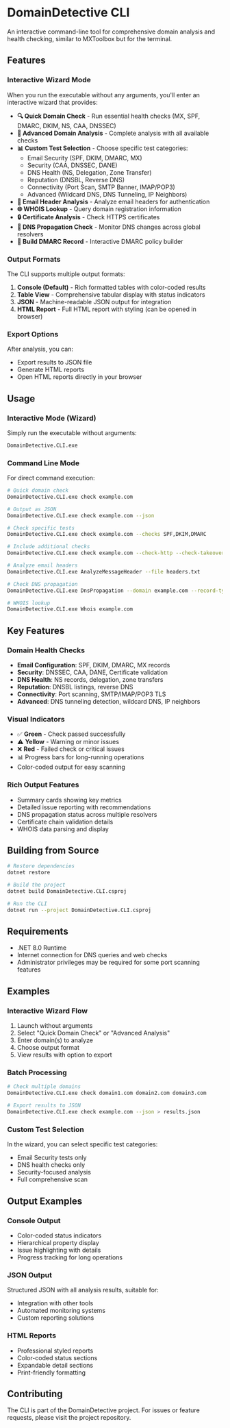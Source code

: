 # DomainDetective CLI

An interactive command-line tool for comprehensive domain analysis and health checking, similar to MXToolbox but for the terminal.

## Features

### Interactive Wizard Mode
When you run the executable without any arguments, you'll enter an interactive wizard that provides:

- **🔍 Quick Domain Check** - Run essential health checks (MX, SPF, DMARC, DKIM, NS, CAA, DNSSEC)
- **🔬 Advanced Domain Analysis** - Complete analysis with all available checks
- **📊 Custom Test Selection** - Choose specific test categories:
  - Email Security (SPF, DKIM, DMARC, MX)
  - Security (CAA, DNSSEC, DANE)
  - DNS Health (NS, Delegation, Zone Transfer)
  - Reputation (DNSBL, Reverse DNS)
  - Connectivity (Port Scan, SMTP Banner, IMAP/POP3)
  - Advanced (Wildcard DNS, DNS Tunneling, IP Neighbors)
- **📧 Email Header Analysis** - Analyze email headers for authentication
- **🌐 WHOIS Lookup** - Query domain registration information
- **🔒 Certificate Analysis** - Check HTTPS certificates
- **🚀 DNS Propagation Check** - Monitor DNS changes across global resolvers
- **📝 Build DMARC Record** - Interactive DMARC policy builder

### Output Formats

The CLI supports multiple output formats:

1. **Console (Default)** - Rich formatted tables with color-coded results
2. **Table View** - Comprehensive tabular display with status indicators
3. **JSON** - Machine-readable JSON output for integration
4. **HTML Report** - Full HTML report with styling (can be opened in browser)

### Export Options

After analysis, you can:
- Export results to JSON file
- Generate HTML reports
- Open HTML reports directly in your browser

## Usage

### Interactive Mode (Wizard)
Simply run the executable without arguments:
```bash
DomainDetective.CLI.exe
```

### Command Line Mode
For direct command execution:

```bash
# Quick domain check
DomainDetective.CLI.exe check example.com

# Output as JSON
DomainDetective.CLI.exe check example.com --json

# Check specific tests
DomainDetective.CLI.exe check example.com --checks SPF,DKIM,DMARC

# Include additional checks
DomainDetective.CLI.exe check example.com --check-http --check-takeover

# Analyze email headers
DomainDetective.CLI.exe AnalyzeMessageHeader --file headers.txt

# Check DNS propagation
DomainDetective.CLI.exe DnsPropagation --domain example.com --record-type A

# WHOIS lookup
DomainDetective.CLI.exe Whois example.com
```

## Key Features

### Domain Health Checks
- **Email Configuration**: SPF, DKIM, DMARC, MX records
- **Security**: DNSSEC, CAA, DANE, Certificate validation
- **DNS Health**: NS records, delegation, zone transfers
- **Reputation**: DNSBL listings, reverse DNS
- **Connectivity**: Port scanning, SMTP/IMAP/POP3 TLS
- **Advanced**: DNS tunneling detection, wildcard DNS, IP neighbors

### Visual Indicators
- ✅ **Green** - Check passed successfully
- ⚠️ **Yellow** - Warning or minor issues
- ❌ **Red** - Failed check or critical issues
- 📊 Progress bars for long-running operations
- Color-coded output for easy scanning

### Rich Output Features
- Summary cards showing key metrics
- Detailed issue reporting with recommendations
- DNS propagation status across multiple resolvers
- Certificate chain validation details
- WHOIS data parsing and display

## Building from Source

```bash
# Restore dependencies
dotnet restore

# Build the project
dotnet build DomainDetective.CLI.csproj

# Run the CLI
dotnet run --project DomainDetective.CLI.csproj
```

## Requirements

- .NET 8.0 Runtime
- Internet connection for DNS queries and web checks
- Administrator privileges may be required for some port scanning features

## Examples

### Interactive Wizard Flow
1. Launch without arguments
2. Select "Quick Domain Check" or "Advanced Analysis"
3. Enter domain(s) to analyze
4. Choose output format
5. View results with option to export

### Batch Processing
```bash
# Check multiple domains
DomainDetective.CLI.exe check domain1.com domain2.com domain3.com

# Export results to JSON
DomainDetective.CLI.exe check example.com --json > results.json
```

### Custom Test Selection
In the wizard, you can select specific test categories:
- Email Security tests only
- DNS health checks only
- Security-focused analysis
- Full comprehensive scan

## Output Examples

### Console Output
- Color-coded status indicators
- Hierarchical property display
- Issue highlighting with details
- Progress tracking for long operations

### JSON Output
Structured JSON with all analysis results, suitable for:
- Integration with other tools
- Automated monitoring systems
- Custom reporting solutions

### HTML Reports
- Professional styled reports
- Color-coded status sections
- Expandable detail sections
- Print-friendly formatting

## Contributing

The CLI is part of the DomainDetective project. For issues or feature requests, please visit the project repository.